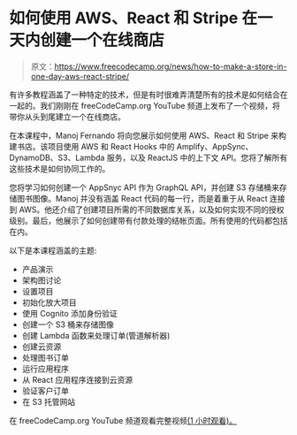# 如何使用 AWS、React 和 Stripe 在一天内创建一个在线商店

> 原文：<https://www.freecodecamp.org/news/how-to-make-a-store-in-one-day-aws-react-stripe/>

有许多教程涵盖了一种特定的技术，但是有时很难弄清楚所有的技术是如何结合在一起的。我们刚刚在 freeCodeCamp.org YouTube 频道上发布了一个视频，将带你从头到尾建立一个在线商店。

在本课程中，Manoj Fernando 将向您展示如何使用 AWS、React 和 Stripe 来构建书店。该项目使用 AWS 和 React Hooks 中的 Amplify、AppSync、DynamoDB、S3、Lambda 服务，以及 ReactJS 中的上下文 API。您将了解所有这些技术是如何协同工作的。

您将学习如何创建一个 AppSnyc API 作为 GraphQL API，并创建 S3 存储桶来存储图书图像。Manoj 并没有涵盖 React 代码的每一行，而是着重于从 React 连接到 AWS。他还介绍了创建项目所需的不同数据库关系，以及如何实现不同的授权级别。最后，他展示了如何创建带有付款处理的结帐页面。所有使用的代码都包括在内。

以下是本课程涵盖的主题:

*   产品演示
*   架构图讨论
*   设置项目
*   初始化放大项目
*   使用 Cognito 添加身份验证
*   创建一个 S3 桶来存储图像
*   创建 Lambda 函数来处理订单(管道解析器)
*   创建云资源
*   处理图书订单
*   运行应用程序
*   从 React 应用程序连接到云资源
*   验证客户订单
*   在 S3 托管网站

在 freeCodeCamp.org YouTube 频道观看完整视频[(1 小时观看)。](https://www.youtube.com/watch?v=JgwI22y_eFA)